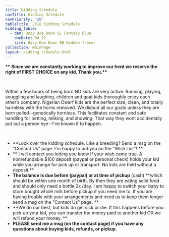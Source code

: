```yaml
---
title: Kidding Schedule
navTitle: Kidding Schedule
navPriority: '20'
tableTitle: 2018 Kidding Schedule
kidding_table:
  - dam: Dozy Doe Down GL Fantasy Blue
    dueDate: 04-12
    sire: Dozy Doe Down EB Hidden Tresor
collection: MainPage
layout: kidding_schedule.html
---
```

**\*\* Since we are constantly working to improve our herd we reserve the right of FIRST CHOICE on any kid. Thank you.\*\***

<br />

Within a few hours of being born ND kids are very active. Running, playing, snuggling and laughing, children and goat kids thoroughly enjoy each other’s company. Nigerian Dwarf kids are the perfect size, clean, and totally harmless with the horns removed. We disbud all our goats unless they are born polled--genetically hornless. This facilitates constant and safe handling for petting, milking, and showing. That way they wont accidentally put out a person eye--I've known it to happen.

<br />

* **Look over the kidding schedule. Like a breeding? Send a msg on the "Contact Us" page. I'm happy to put you on the "Wish List"! **
* ** I will contact you letting you know if your wish came true. A nonrefundable $100 deposit (paypal or personal check)  holds your kid while you arrange for pick up or transport.  No kids are held without a deposit.**
* **The balance is due before **(paypal)** or at time of pickup** (cash) **which should be within one month of birth.  By then they are eating solid food and should only need a bottle 2x /day. I am happy to switch your baby to store bought whole milk before pickup if you need me to. If you are having trouble with your arrangements and need us to keep them longer send a msg on the "Contact Us" page.  **
* **We do our best, but kids do get sick or die. If this happens before you pick up your kid, you can transfer the money paid to another kid OR we will refund your money.  **
* **PLEASE send me a msg (on the contact page)  if you have any questions about buying kids, refunds, or pickup.**
